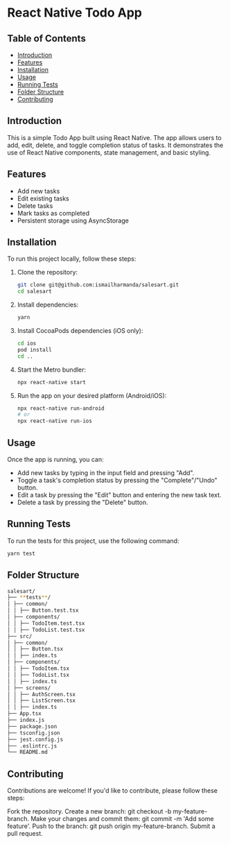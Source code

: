 # React Native Todo App

## Table of Contents

- [Introduction](#introduction)
- [Features](#features)
- [Installation](#installation)
- [Usage](#usage)
- [Running Tests](#running-tests)
- [Folder Structure](#folder-structure)
- [Contributing](#contributing)

## Introduction

This is a simple Todo App built using React Native. The app allows users to add, edit, delete, and toggle completion status of tasks. It demonstrates the use of React Native components, state management, and basic styling.

## Features

- Add new tasks
- Edit existing tasks
- Delete tasks
- Mark tasks as completed
- Persistent storage using AsyncStorage

## Installation

To run this project locally, follow these steps:

1. Clone the repository:

   ```bash
   git clone git@github.com:ismailharmanda/salesart.git
   cd salesart
   ```

2. Install dependencies:

   ```bash
   yarn
   ```

3. Install CocoaPods dependencies (iOS only):

   ```bash
   cd ios
   pod install
   cd ..
   ```

4. Start the Metro bundler:

   ```bash
   npx react-native start
   ```

5. Run the app on your desired platform (Android/iOS):
   ```bash
   npx react-native run-android
   # or
   npx react-native run-ios
   ```

## Usage

Once the app is running, you can:

- Add new tasks by typing in the input field and pressing "Add".
- Toggle a task's completion status by pressing the "Complete"/"Undo" button.
- Edit a task by pressing the "Edit" button and entering the new task text.
- Delete a task by pressing the "Delete" button.

## Running Tests

To run the tests for this project, use the following command:

```bash
yarn test
```

## Folder Structure

```bash
salesart/
├── **tests**/
│ ├── common/
│ │ ├── Button.test.tsx
│ ├── components/
│ │ ├── TodoItem.test.tsx
│ │ ├── TodoList.test.tsx
├── src/
│ ├── common/
│ │ ├── Button.tsx
│ │ ├── index.ts
│ ├── components/
│ │ ├── TodoItem.tsx
│ │ ├── TodoList.tsx
│ │ ├── index.ts
│ ├── screens/
│ │ ├── AuthScreen.tsx
│ │ ├── ListScreen.tsx
│ │ ├── index.ts
├── App.tsx
├── index.js
├── package.json
├── tsconfig.json
├── jest.config.js
├── .eslintrc.js
└── README.md
```

## Contributing

Contributions are welcome! If you'd like to contribute, please follow these steps:

Fork the repository.
Create a new branch: git checkout -b my-feature-branch.
Make your changes and commit them: git commit -m 'Add some feature'.
Push to the branch: git push origin my-feature-branch.
Submit a pull request.
